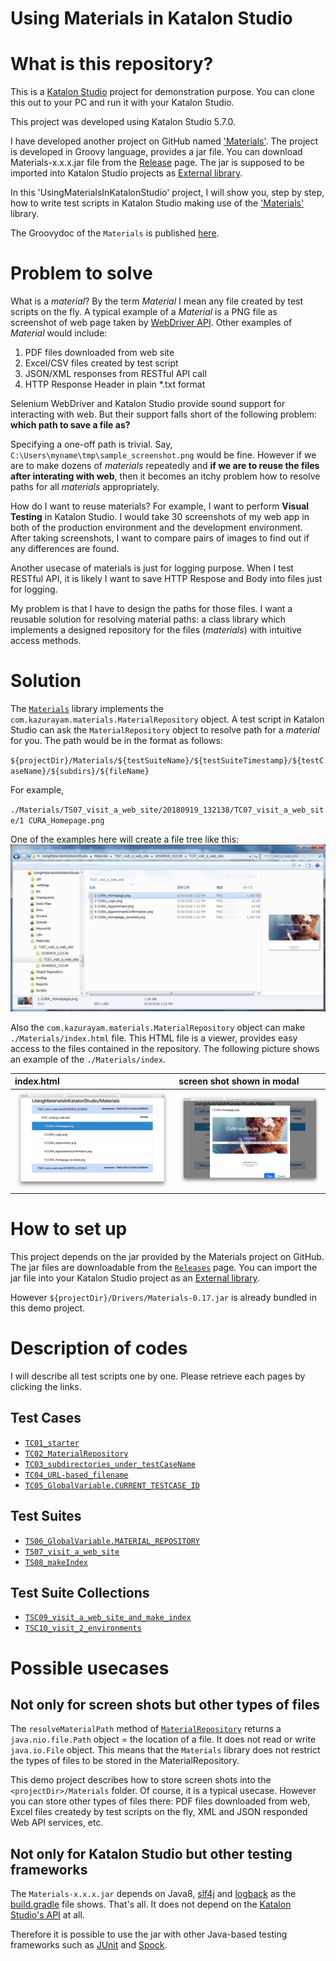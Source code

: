 Using Materials in Katalon Studio
=====================================

# What is this repository?

This is a [Katalon Studio](https://www.katalon.com/) project for demonstration purpose. You can clone this out to your PC and run it with your Katalon Studio.

This project was developed using Katalon Studio 5.7.0.

I have developed another project on GitHub named ['Materials'](https://github.com/kazurayam/Materials). The project is developed in Groovy language, provides a jar file. You can download Materials-x.x.x.jar file from the [Release](https://github.com/kazurayam/Materials/releases) page. The jar is supposed to be imported into Katalon Studio projects as [External library](https://docs.katalon.com/display/KD/External+Libraries).

In this 'UsingMaterialsInKatalonStudio' project, I will show you, step by step, how to write test scripts in Katalon Studio making use of the  ['Materials'](https://github.com/kazurayam/Materials) library.

The Groovydoc of the `Materials` is published [here](https://kazurayam.github.io/Materials/).

# Problem to solve

What is a *material*? By the term *Material* I mean any file created by test scripts on the fly. A typical example of a *Material* is a PNG file as screenshot of web page taken by [WebDriver API](https://seleniumhq.github.io/selenium/docs/api/java/org/openqa/selenium/TakesScreenshot.html). Other examples of *Material* would include:
1. PDF files downloaded from web site
2. Excel/CSV files created by test script
3. JSON/XML responses from RESTful API call
4. HTTP Response Header in plain \*.txt format

Selenium WebDriver and Katalon Studio provide sound support for interacting with web. But their support falls short of the following  problem: **which path to save a file as?**

Specifying a one-off path is trivial. Say, `C:\Users\myname\tmp\sample_screenshot.png` would be fine. However if we are to make dozens of *materials* repeatedly and **if we are to reuse the files after interating with web**, then it becomes an itchy problem how to resolve paths for all *materials* appropriately.

How do I want to reuse materials? For example, I want to perform **Visual Testing** in Katalon Studio. I would take 30 screenshots of my web app in both of the production environment and the development environment. After taking screenshots, I want to compare pairs of images to find out if any differences are found.

Another usecase of materials is just for logging purpose. When I test RESTful API, it is likely I want to save HTTP Respose and Body into files just for logging.

My problem is that I have to design the paths for those files. I want a reusable solution for resolving material paths: a class library which implements a designed repository for the files (*materials*) with intuitive access methods.

# Solution

The [`Materials`](https://github.com/kazurayam/Materials) library implements the  `com.kazurayam.materials.MaterialRepository` object. A test script in Katalon Studio can ask the  `MaterialRepository` object to resolve path for a *material* for you. The path would be in the format as follows:

`${projectDir}/Materials/${testSuiteName}/${testSuiteTimestamp}/${testCaseName}/${subdirs}/${fileName}`

For example,

`./Materials/TS07_visit_a_web_site/20180919_132138/TC07_visit_a_web_site/1 CURA_Homepage.png`

One of the examples here will create a file tree like this:
![TSC10_marked](docs/images/TS07_tree.png)

Also the `com.kazurayam.materials.MaterialRepository` object can make `./Materials/index.html` file. This HTML file is a viewer, provides easy access to the files contained in the repository. The following picture shows an example of the `./Materials/index`.

| index.html | screen shot shown in modal |
|:-----------|:---------------------------|
| ![index](docs/images/index.png) | ![index_modal](docs/images/index_modal.png) |

# How to set up

This project depends on the jar provided by the Materials project on GitHub. The jar files are downloadable from the [`Releases`](https://github.com/kazurayam/Materials/releases) page. You can import the jar file into your Katalon Studio project as an [External library](https://docs.katalon.com/display/KD/External+Libraries).

However `${projectDir}/Drivers/Materials-0.17.jar` is already bundled in this demo project.

# Description of codes

I will describe all test scripts one by one. Please retrieve each pages by clicking the links.

## Test Cases

- [`TC01_starter`](./TC01_starter.md)
- [`TC02_MaterialRepository`](./TC02_MaterialRepository.md)
- [`TC03_subdirectories_under_testCaseName`](./TC03_subdirectories_under_testCaseName.md)
- [`TC04_URL-based_filename`](./TC04_URL-based_filename.md)
- [`TC05_GlobalVariable.CURRENT_TESTCASE_ID`](./TC05_GlobalVariable.CURRENT_TESTCASE_ID.md)

## Test Suites

- [`TS06_GlobalVariable.MATERIAL_REPOSITORY`](./TS06_GlobalVariable.MATERIAL_REPOSITORY.md)
- [`TS07_visit_a_web_site`](./TS07_visit_a_web_site.md)
- [`TS08_makeIndex`](./TS08_makeIndex.md)

## Test Suite Collections

- [`TSC09_visit_a_web_site_and_make_index`](./TSC09_visit_a_web_site_and_make_index.md)
- [`TSC10_visit_2_environments`](./TSC10_visit_2_environments.md)


# Possible usecases

## Not only for screen shots but other types of files

The `resolveMaterialPath` method of [`MaterialRepository`]( https://kazurayam.github.io/Materials/com/kazurayam/materials/MaterialRepository.html) returns a `java.nio.file.Path` object = the location of a file. It does not read or write `java.io.File` object. This means that the `Materials` library does not restrict the types of files to be stored in the MaterialRepository.

This demo project describes how to store screen shots into the `<projectDir>/Materials` folder. Of course, it is a typical usecase. However you can store other types of files there: PDF files downloaded from web, Excel files createdy by test scripts on the fly, XML and JSON responded Web API services, etc.



## Not only for Katalon Studio but other testing frameworks

The `Materials-x.x.x.jar` depends on Java8, [slf4j](https://www.slf4j.org/) and [logback](https://logback.qos.ch/) as the  [build.gradle](https://github.com/kazurayam/Materials/blob/master/build.gradle) file shows. That's all. It does not depend on the [Katalon Studio's API](https://api-docs.katalon.com/) at all.

Therefore it is possible to use the jar with other Java-based testing frameworks such as [JUnit](https://junit.org/junit5/) and [Spock](http://spockframework.org/).
